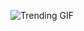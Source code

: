 ![Trending GIF](https://media4.giphy.com/media/v1.Y2lkPThiYjIxNzcyY2V2NDFnNXZlOXV3cWx0amNobGo0Zml1anpuZ3Zia2JqdWJ3cnF1aCZlcD12MV9naWZzX3NlYXJjaCZjdD1n/fryY00CO4xCz4uJuDQ/giphy.gif)
